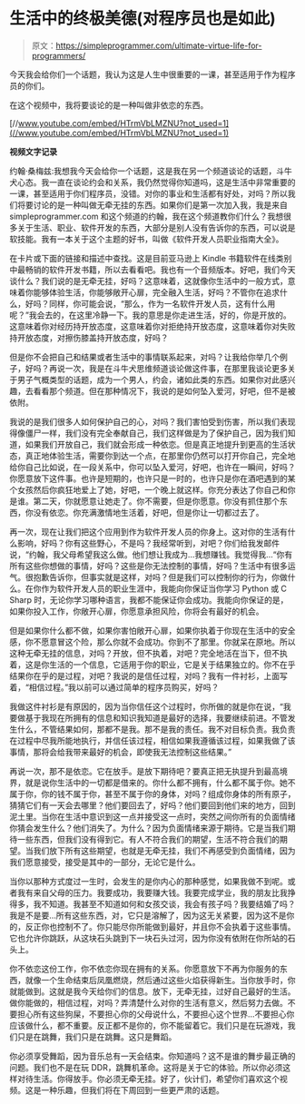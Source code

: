 # 生活中的终极美德(对程序员也是如此)

> 原文：<https://simpleprogrammer.com/ultimate-virtue-life-for-programmers/>

今天我会给你们一个话题，我认为这是人生中很重要的一课，甚至适用于作为程序员的你们。

在这个视频中，我将要谈论的是一种叫做非依恋的东西。

[//www.youtube.com/embed/HTrmVbLMZNU?not_used=1](//www.youtube.com/embed/HTrmVbLMZNU?not_used=1)

**视频文字记录**

约翰·桑梅兹:我想我今天会给你一个话题，这是我在另一个频道谈论的话题，斗牛犬心态。我一直在谈论约会和关系，我仍然觉得你知道吗，这是生活中非常重要的一课，甚至适用于你们程序员，没错。对你的事业和生活都有好处，对吗？所以我们将要讨论的是一种叫做无牵无挂的东西。如果你们是第一次加入我，我是来自 simpleprogrammer.com 和这个频道的约翰，我在这个频道教你们什么？我想很多关于生活、职业、软件开发的东西，大部分是别人没有告诉你的东西，可以说是软技能。我有一本关于这个主题的好书，叫做《软件开发人员职业指南大全》。

在卡片或下面的链接和描述中查找。这是目前亚马逊上 Kindle 书籍软件在线类别中最畅销的软件开发书籍，所以去看看吧。我也有一个音频版本。好吧，我们今天谈什么？我们说的是无牵无挂，好吗？这意味着，这就像你生活中的一般方式，意味着你能够体验生活，你能够敞开心扉，完全融入生活，好吗？不管你在追求什么，好吗？同样，你可能会说，“那么，作为一名软件开发人员，这有什么用呢？”我会去的，在这里冷静一下。我的意思是你走进生活，好的，你是开放的。这意味着你对经历持开放态度，这意味着你对拒绝持开放态度，这意味着你对失败持开放态度，对擦伤膝盖持开放态度，好吗？

但是你不会把自己和结果或者生活中的事情联系起来，对吗？让我给你举几个例子，好吗？再说一次，我是在斗牛犬思维频道谈论做这件事，在那里我谈论更多关于男子气概类型的话题，成为一个男人，约会，诸如此类的东西。如果你对此感兴趣，去看看那个频道。但在那种情况下，我说的是如何坠入爱河，好吧，但不是被依附。

我说的是我们很多人如何保护自己的心，对吗？我们害怕受到伤害，所以我们表现得像僵尸一样，我们没有完全奉献自己，我们这样做是为了保护自己，因为我们知道，如果我们开放自己，我们就会形成一种依恋。但是真正地提升到更高的生活状态，真正地体验生活，需要你到达一个点，在那里你仍然可以打开你自己，完全地给你自己比如说，在一段关系中，你可以坠入爱河，好吧，也许在一瞬间，好吗？你愿意放下这件事。也许是短期的，也许只是一时的，也许只是你在酒吧遇到的某个女孩然后你疯狂地爱上了她，好吧，一个晚上就这样。你充分表达了你自己和你是谁。第二天，你就愿意让她走了。你不需要，但是你愿意。你没有抓住那个东西，你没有依恋。你充满激情地生活着，好吧，但是你让一切都过去了。

再一次，现在让我们把这个应用到作为软件开发人员的你身上。这对你的生活有什么影响，好吗？你有这些野心，不是吗？我经常听到，对吧？你们给我发邮件说，“约翰，我父母希望我这么做。他们想让我成为…我想赚钱。我觉得我…“你有所有这些你想做的事情，好吗？这些是你无法控制的事情，好吗？生活中有很多运气。很抱歉告诉你，但事实就是这样，对吗？但是我们可以控制你的行为，你做什么。在你作为软件开发人员的职业生涯中，我能向你保证当你学习 Python 或 C Sharp 时，无论你学习哪种语言，我都不能保证你会成功。我能向你保证的是，如果你投入工作，你敞开心扉，你愿意承担风险，你将会有最好的机会。

但是如果你什么都不做，如果你害怕敞开心扉，如果你执着于你现在生活中的安全感，你不愿意冒这个险，那么你就不会成功。你到不了那里。你就呆在原地。所以这种无牵无挂的信息，对吗？开放，但不执着，对吧？完全地活在当下，但不执着，这是你生活的一个信息，它适用于你的职业，它是关于结果独立的。你不在乎结果你在乎的是过程，对吧？我说的是信任过程，对吗？我有一件衬衫，上面写着，“相信过程。”我以前可以通过简单的程序员购买，好吗？

我做这件衬衫是有原因的，因为当你信任这个过程时，你所做的就是你在说，“我要做基于我现在所拥有的信息和知识我知道是最好的选择，我要继续前进。不管发生什么，不管结果如何，那都不是我。那不是我的责任。我不对目标负责。我负责在过程中尽我所能地执行，并信任该过程，相信如果我遵循该过程，如果我做了该事情，那将会给我带来最好的机会，即使我无法控制这些结果。”

再说一次，那不是依恋。它在放手。是放下期待吧？要真正把无执提升到最高境界，就是说你生活中的一切都是借来的。你什么都不拥有，什么都不属于你。她不属于你，你的钱不属于你，甚至不属于你的身体，对吗？组成你身体的所有原子，猜猜它们有一天会去哪里？他们要回去了，好吗？他们要回到他们来的地方，回到泥土里。当你在生活中意识到这一点并接受这一点时，突然之间你所有的负面情绪你猜会发生什么？他们消失了。为什么？因为负面情绪来源于期待。它是当我们期待一些东西，但我们没有得到它。有人不符合我们的期望，生活不符合我们的期望。当我们放下所有这些期望，也就是无牵无挂，我们不再感受到负面情绪，因为我们愿意接受，接受是其中的一部分，无论它是什么。

当你以那种方式度过一生时，会发生的是你内心的那种感觉，如果我做不到呢。或者我有来自父母的压力。我要成功，我要赚大钱。我要完成学业，我的朋友比我挣得多，我不知道。我甚至不知道如何和女孩交谈，我会有孩子吗？我要结婚了吗？我是不是要…所有这些东西，对，它只是溶解了，因为这无关紧要，因为这不是你的，反正你也控制不了。你只能尽你所能做到最好，并且你不会执着于这些事情。它也允许你跳跃，从这块石头跳到下一块石头过河，因为你没有依附在你所站的石头上。

你不依恋这份工作，你不依恋你现在拥有的关系。你愿意放下不再为你服务的东西，就像一个生命结束后凤凰燃烧，然后通过这些火焰获得新生。当你放手时，你就能做到。这就是我今天给你们的信息。放下，无牵无挂，过好自己最好的生活。做你能做的，相信过程，对吗？弄清楚什么对你的生活有意义，然后努力去做。不要担心所有这些狗屎，不要担心你的父母说什么，不要担心这个世界…不要担心你应该做什么，都不重要。反正都不是你的，你不能留着它。我们只是在玩游戏，我们只是在跳舞，我们只是在跳舞。这只是舞蹈。

你必须享受舞蹈，因为音乐总有一天会结束。你知道吗？这不是谁的舞步最正确的问题。我们也不是在玩 DDR，跳舞机革命。这将是关于它的体验。所以你必须这样对待生活。你得放手。你必须无牵无挂。好了，伙计们，希望你们喜欢这个视频。这是一种乐趣，但我们将在下周回到一些更严肃的话题。